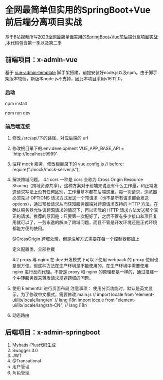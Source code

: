 # 全网最简单但实用的SpringBoot+Vue前后端分离项目实战
基于B站视频所写[2023全网最简单但实用的SpringBoot+Vue前后端分离项目实战](https://www.bilibili.com/video/BV1dG4y1T7yp/?share_source=copy_web&vd_source=34ee3f63a4a67962caf0d89b83ae692d) ,本代码包含第一季以及第二季
## 前端项目：x-admin-vue

基于  [vue-admin-template](https://panjiachen.gitee.io/vue-admin-template) 脚手架搭建，前提安装好node.js以及npm。由于脚手架版本较低，新版本node.js不支持，因此本项目采用v16.12.0。

### 启动

npm install

npm run dev

### 前后端连接

1. 修改./src/api/下的路径，对应后端的 url
2. 修改根目录下的.env.development
   VUE_APP_BASE_API = 'http://localhost:9999'
3. 注释 mock 服务，修改根目录下的 vue.config.js
   // before: require("./mock/mock-server.js"),
4. 解决跨域问题，
   4.1 cors
   一种是 cors 全称为 Cross Origin Resource Sharing（跨域资源共享）。这种方案对于前端来说没有什么工作量，和正常发送请求写法上没有任何区别，工作量基本都在后端这里。每一次请求，浏览器必须先以 OPTIONS 请求方式发送一个预请求（也不是所有请求都会发送 options），通过预检请求从而获知服务器端对跨源请求支持的 HTTP 方法。在确认服务器允许该跨源请求的情况下，再以实际的 HTTP 请求方法发送那个真正的请求。推荐的原因是：只要第一次配好了，之后不管有多少接口和项目复用就可以了，一劳永逸的解决了跨域问题，而且不管是开发环境还是正式环境都能方便的使用。

   @CrossOrigin 跨域处理，但是注解方式需要在每一个控制器都加上

   定义配置类，全部拦截

   4.2 proxy 与 nginx
   在 dev 开发模式下可以下使用 webpack 的 proxy 使用也是很方便。但这种方法在生产环境是不能使用的。在生产环境中需要使用 nginx 进行反向代理。不管是 proxy 和 nginx 的原理都是一样的，通过搭建一个中转服务器来转发请求规避跨域的问题。

5. 使用 ElementUI 进行页面布局
   注意事项：
   使用分页功能时，默认是英文显示，为了修改中文模式，需要修改 main.js
   // import locale from 'element-ui/lib/locale/lang/en' // lang i18n
   import locale from "element-ui/lib/locale/lang/zh-CN"; // lang i18n
6. 动态路由
## 后端项目：x-admin-springboot

1. Mybatis-Plus代码生成
2. Swagger 3.0
3. JWT
4. @Transational
5. 用户管理
6. 角色管理